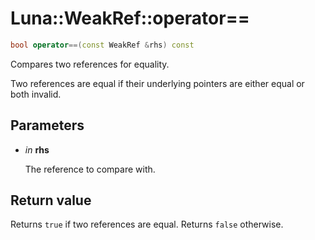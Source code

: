# Luna::WeakRef::operator==

```c++
bool operator==(const WeakRef &rhs) const
```

Compares two references for equality. 

Two references are equal if their underlying pointers are either equal or both invalid. 

## Parameters
* *in* **rhs**

    The reference to compare with. 

## Return value
Returns `true` if two references are equal. Returns `false` otherwise. 

